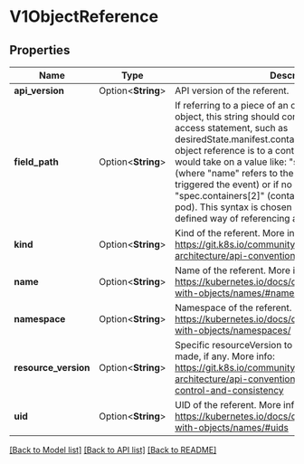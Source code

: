 # V1ObjectReference

## Properties

Name | Type | Description | Notes
------------ | ------------- | ------------- | -------------
**api_version** | Option<**String**> | API version of the referent. | [optional]
**field_path** | Option<**String**> | If referring to a piece of an object instead of an entire object, this string should contain a valid JSON/Go field access statement, such as desiredState.manifest.containers[2]. For example, if the object reference is to a container within a pod, this would take on a value like: \"spec.containers{name}\" (where \"name\" refers to the name of the container that triggered the event) or if no container name is specified \"spec.containers[2]\" (container with index 2 in this pod). This syntax is chosen only to have some well-defined way of referencing a part of an object. | [optional]
**kind** | Option<**String**> | Kind of the referent. More info: https://git.k8s.io/community/contributors/devel/sig-architecture/api-conventions.md#types-kinds | [optional]
**name** | Option<**String**> | Name of the referent. More info: https://kubernetes.io/docs/concepts/overview/working-with-objects/names/#names | [optional]
**namespace** | Option<**String**> | Namespace of the referent. More info: https://kubernetes.io/docs/concepts/overview/working-with-objects/namespaces/ | [optional]
**resource_version** | Option<**String**> | Specific resourceVersion to which this reference is made, if any. More info: https://git.k8s.io/community/contributors/devel/sig-architecture/api-conventions.md#concurrency-control-and-consistency | [optional]
**uid** | Option<**String**> | UID of the referent. More info: https://kubernetes.io/docs/concepts/overview/working-with-objects/names/#uids | [optional]

[[Back to Model list]](../README.md#documentation-for-models) [[Back to API list]](../README.md#documentation-for-api-endpoints) [[Back to README]](../README.md)


